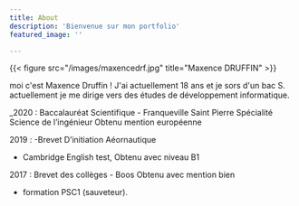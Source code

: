 ```yaml
---
title: About
description: 'Bienvenue sur mon portfolio'
featured_image: ''

---
```

{{< figure src="/images/maxencedrf.jpg" title="Maxence DRUFFIN" >}}

moi c'est Maxence Druffin ! J'ai actuellement 18 ans et je sors d'un bac S. actuellement je me dirige vers des études de développement informatique.

_2020 : Baccalauréat Scientifique - Franqueville Saint Pierre
Spécialité Science de l’ingénieur
Obtenu mention européenne

2019 : -Brevet D’initiation Aéornautique 
- Cambridge English test, Obtenu avec niveau B1

2017 : Brevet des collèges - Boos
Obtenu avec mention bien
+ formation PSC1 (sauveteur).